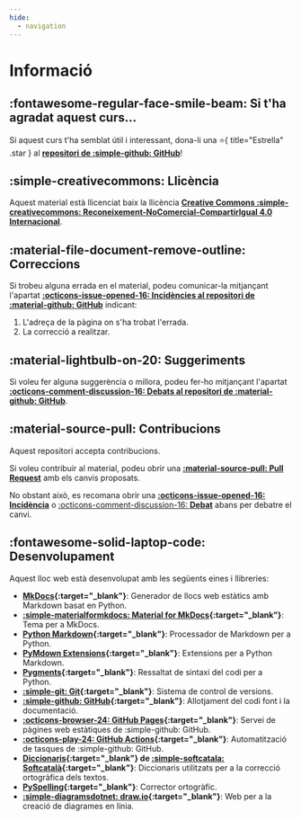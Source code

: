 ```yaml
---
hide:
  - navigation
---
```


# Informació

## :fontawesome-regular-face-smile-beam: Si t'ha agradat aquest curs...
Si aquest curs t'ha semblat útil i interessant,
dona-li una :star:{ title="Estrella" .star }
al [__repositori de :simple-github: GitHub__][curs-git]!

  [curs-git]: https://github.com/joapuiib/curs-git


## :simple-creativecommons: Llicència
Aquest material està llicenciat baix la llicència
[__Creative Commons :simple-creativecommons: Reconeixement-NoComercial-CompartirIgual 4.0 Internacional__][license].

[license]: https://creativecommons.org/licenses/by-nc-sa/4.0/deed.ca


## :material-file-document-remove-outline: Correccions
Si trobeu alguna errada en el material, podeu comunicar-la mitjançant l'apartat
[__:octicons-issue-opened-16: Incidències al repositori de :material-github: GitHub__][Issues] indicant:

  [Issues]: https://github.com/joapuiib/curs-git/issues

1. L'adreça de la pàgina on s'ha trobat l'errada.
2. La correcció a realitzar.


## :material-lightbulb-on-20: Suggeriments
Si voleu fer alguna suggerència o millora, podeu fer-ho mitjançant l'apartat
[__:octicons-comment-discussion-16: Debats al repositori de :material-github: GitHub__][Discussions].

  [Discussions]: https://github.com/joapuiib/curs-git/discussions

## :material-source-pull: Contribucions
Aquest repositori accepta contribucions.

Si voleu contribuir al material,
podeu obrir una __[:material-source-pull: Pull Request][pr]__ amb els canvis proposats.

  [pr]: https://github.com/joapuiib/curs-git/pulls

No obstant això, es recomana obrir una [__:octicons-issue-opened-16: Incidència__][Issues]
o [:octicons-comment-discussion-16: __Debat__][Discussions] abans per debatre el canvi.


## :fontawesome-solid-laptop-code: Desenvolupament
Aquest lloc web està desenvolupat amb les següents eines i llibreries:

- __[MkDocs](https://www.mkdocs.org/){:target="_blank"}__: Generador de llocs web estàtics amb Markdown basat en Python.
- __[:simple-materialformkdocs: Material for MkDocs](https://squidfunk.github.io/mkdocs-material/){:target="_blank"}__: Tema per a MkDocs.
- __[Python Markdown](https://python-markdown.github.io/){:target="_blank"}__: Processador de Markdown per a Python.
- __[PyMdown Extensions](https://facelessuser.github.io/pymdown-extensions/){:target="_blank"}__: Extensions per a Python Markdown.
- __[Pygments](https://pygments.org/){:target="_blank"}__: Ressaltat de sintaxi del codi per a Python.
- __[:simple-git: Git](https://git-scm.com/){:target="_blank"}__: Sistema de control de versions.
- __[:simple-github: GitHub](https://github.com/){:target="_blank"}__: Allotjament del codi font i la documentació.
- __[:octicons-browser-24: GitHub Pages](https://pages.github.com/){:target="_blank"}__: Servei de pàgines web estàtiques de :simple-github: GitHub.
- __[:octicons-play-24: GitHub Actions](https://github.com/features/actions){:target="_blank"}__: Automatització de tasques de :simple-github: GitHub.
- __[Diccionaris](https://github.com/Softcatala/catalan-dict-tools){:target="_blank"} de [:simple-softcatala: Softcatalà](https://www.softcatala.org/){:target="_blank"}__:
    Diccionaris utilitzats per a la correcció ortogràfica dels textos.
- __[PySpelling](https://facelessuser.github.io/pyspelling/){:target="_blank"}__: Corrector ortogràfic.
- __[:simple-diagramsdotnet: draw.io](https://app.diagrams.net/){:target="_blank"}__: Web per a la creació de diagrames en línia.
